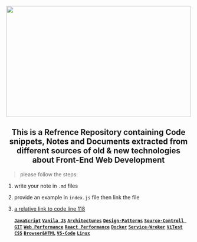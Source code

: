 <p align="center">
 <img width=500 height=300 src="https://www.angularjsindia.com/blog/wp-content/uploads/2022/01/front-end-development-roadmap.jpg"/>
</p>

<h2 align="center">
This is a Refrence Repository containing Code snippets, Notes and Documents extracted from different sources of old & new technologies about Front-End Web Development 
</h2>

> please follow the steps:

1. write your note in `.md` files
2. provide an example in `index.js` file then link the file
3. [a relative link to code line 118](index.js?#L118)

   [**`JavaScript`**](https://github.com/nmolaei7878/NoteBook/tree/JS-HandBook)
   [**`Vanila JS`**](https://github.com/nmolaei7878/NoteBook/tree/JS-Vanila)
   [**`Architectures`**](https://github.com/nmolaei7878/NoteBook/tree/Architectures-%26-Pattterns)
   [**`Design-Patterns`**](https://github.com/nmolaei7878/NoteBook/tree/JS-Design-Patterns)
   [**`Source-Controll GIT`**](https://github.com/nmolaei7878/NoteBook/tree/Source-Controll-Git)
   [**`Web Performance`**](https://github.com/nmolaei7878/NoteBook/tree/JS-Web-Performance)
   [**`React Performance`**](https://github.com/nmolaei7878/NoteBook/tree/React-Performance)
   [**`Docker`**](https://github.com/nmolaei7878/NoteBook/tree/Docker)
   [**`Service-Wroker`**](https://github.com/nmolaei7878/NoteBook/tree/Sevice-Worker)
   [**`ViTest`**](https://github.com/nmolaei7878/NoteBook/tree/JS-Vitest)
   [**`CSS`**](https://github.com/nmolaei7878/NoteBook/tree/CSS)
   [**`Browser&HTML`**](https://github.com/nmolaei7878/NoteBook/tree/Browser-%26-HTML)
   [**`VS-Code`**](https://github.com/nmolaei7878/NoteBook/tree/VS-Code)
   [**`Linux`**](https://github.com/nmolaei7878/NoteBook/tree/Linux-%26-Command-Line)

